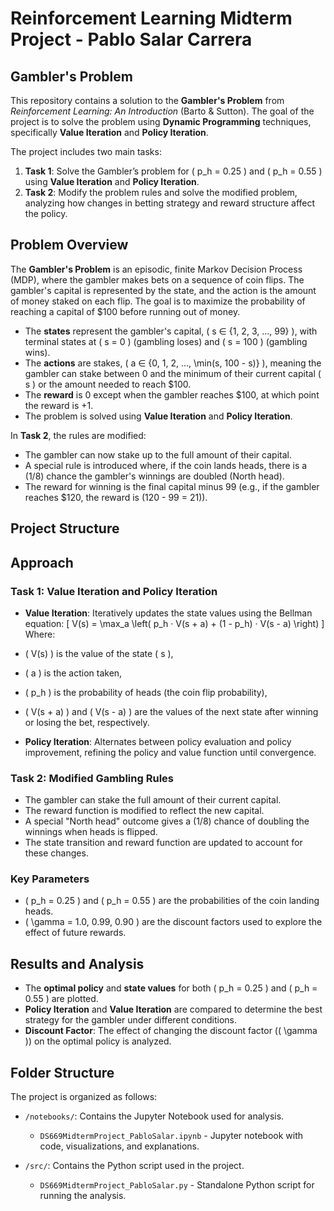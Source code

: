 # Reinforcement Learning Midterm Project - Pablo Salar Carrera
## Gambler's Problem
This repository contains a solution to the **Gambler's Problem** from *Reinforcement Learning: An Introduction* (Barto & Sutton). The goal of the project is to solve the problem using **Dynamic Programming** techniques, specifically **Value Iteration** and **Policy Iteration**.

The project includes two main tasks:
1. **Task 1**: Solve the Gambler’s problem for \( p_h = 0.25 \) and \( p_h = 0.55 \) using **Value Iteration** and **Policy Iteration**.
2. **Task 2**: Modify the problem rules and solve the modified problem, analyzing how changes in betting strategy and reward structure affect the policy.

## Problem Overview

The **Gambler's Problem** is an episodic, finite Markov Decision Process (MDP), where the gambler makes bets on a sequence of coin flips. The gambler's capital is represented by the state, and the action is the amount of money staked on each flip. The goal is to maximize the probability of reaching a capital of $100 before running out of money.

- The **states** represent the gambler's capital, \( s ∈ \{1, 2, 3, ..., 99\} \), with terminal states at \( s = 0 \) (gambling loses) and \( s = 100 \) (gambling wins).
- The **actions** are stakes, \( a ∈ \{0, 1, 2, ..., \min(s, 100 - s)\} \), meaning the gambler can stake between 0 and the minimum of their current capital \( s \) or the amount needed to reach $100.
- The **reward** is 0 except when the gambler reaches $100, at which point the reward is +1.
- The problem is solved using **Value Iteration** and **Policy Iteration**.



In **Task 2**, the rules are modified:
- The gambler can now stake up to the full amount of their capital.
- A special rule is introduced where, if the coin lands heads, there is a \(1/8\) chance the gambler's winnings are doubled (North head).
- The reward for winning is the final capital minus 99 (e.g., if the gambler reaches $120, the reward is \(120 - 99 = 21\)).

## Project Structure

## Approach

### Task 1: Value Iteration and Policy Iteration

- **Value Iteration**: Iteratively updates the state values using the Bellman equation:
  \[
  V(s) = \max_a \left( p_h · V(s + a) + (1 - p_h) · V(s - a) \right)
  \]
  <br> Where:
- \( V(s) \) is the value of the state \( s \),
- \( a \) is the action taken,
- \( p_h \) is the probability of heads (the coin flip probability),
- \( V(s + a) \) and \( V(s - a) \) are the values of the next state after winning or losing the bet, respectively.

  
- **Policy Iteration**: Alternates between policy evaluation and policy improvement, refining the policy and value function until convergence.

### Task 2: Modified Gambling Rules

- The gambler can stake the full amount of their current capital.
- The reward function is modified to reflect the new capital.
- A special "North head" outcome gives a \(1/8\) chance of doubling the winnings when heads is flipped.
- The state transition and reward function are updated to account for these changes.

### Key Parameters

- \( p_h = 0.25 \) and \( p_h = 0.55 \) are the probabilities of the coin landing heads.
- \( \gamma = 1.0, 0.99, 0.90 \) are the discount factors used to explore the effect of future rewards.

## Results and Analysis

- The **optimal policy** and **state values** for both \( p_h = 0.25 \) and \( p_h = 0.55 \) are plotted.
- **Policy Iteration** and **Value Iteration** are compared to determine the best strategy for the gambler under different conditions.
- **Discount Factor**: The effect of changing the discount factor (\( \gamma \)) on the optimal policy is analyzed.

## Folder Structure

The project is organized as follows:
- `/notebooks/`: Contains the Jupyter Notebook used for analysis.
  - `DS669MidtermProject_PabloSalar.ipynb` - Jupyter notebook with code, visualizations, and explanations.

- `/src/`: Contains the Python script used in the project.
  - `DS669MidtermProject_PabloSalar.py` - Standalone Python script for running the analysis.


